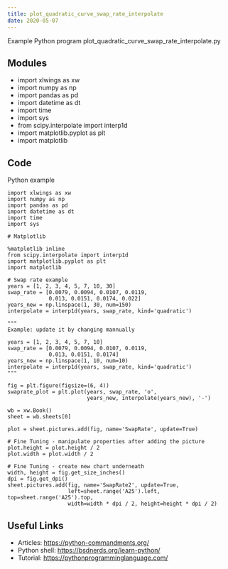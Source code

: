 ```yaml
---
title: plot_quadratic_curve_swap_rate_interpolate
date: 2020-05-07
---
```

Example Python program plot_quadratic_curve_swap_rate_interpolate.py

## Modules

* import xlwings as xw
* import numpy as np
* import pandas as pd
* import datetime as dt
* import time
* import sys
* from scipy.interpolate import interp1d
* import matplotlib.pyplot as plt
* import matplotlib

## Code

Python example

    import xlwings as xw
    import numpy as np
    import pandas as pd
    import datetime as dt
    import time
    import sys
    
    # Matplotlib
    
    %matplotlib inline
    from scipy.interpolate import interp1d
    import matplotlib.pyplot as plt
    import matplotlib
    
    # Swap rate example
    years = [1, 2, 3, 4, 5, 7, 10, 30]
    swap_rate = [0.0079, 0.0094, 0.0107, 0.0119,
                 0.013, 0.0151, 0.0174, 0.022]
    years_new = np.linspace(1, 30, num=150)
    interpolate = interp1d(years, swap_rate, kind='quadratic')
    
    """
    Example: update it by changing mannually
    
    years = [1, 2, 3, 4, 5, 7, 10]
    swap_rate = [0.0079, 0.0094, 0.0107, 0.0119,
                 0.013, 0.0151, 0.0174]
    years_new = np.linspace(1, 10, num=10)
    interpolate = interp1d(years, swap_rate, kind='quadratic')
    """
    
    fig = plt.figure(figsize=(6, 4))
    swaprate_plot = plt.plot(years, swap_rate, 'o',
                             years_new, interpolate(years_new), '-')
    
    wb = xw.Book()
    sheet = wb.sheets[0]
    
    plot = sheet.pictures.add(fig, name='SwapRate', update=True)
    
    # Fine Tuning - manipulate properties after adding the picture
    plot.height = plot.height / 2
    plot.width = plot.width / 2
    
    # Fine Tuning - create new chart underneath
    width, height = fig.get_size_inches()
    dpi = fig.get_dpi()
    sheet.pictures.add(fig, name='SwapRate2', update=True,
                       left=sheet.range('A25').left, top=sheet.range('A25').top,
                       width=width * dpi / 2, height=height * dpi / 2)

## Useful Links

- Articles: https://python-commandments.org/
- Python shell: https://bsdnerds.org/learn-python/
- Tutorial: https://pythonprogramminglanguage.com/
